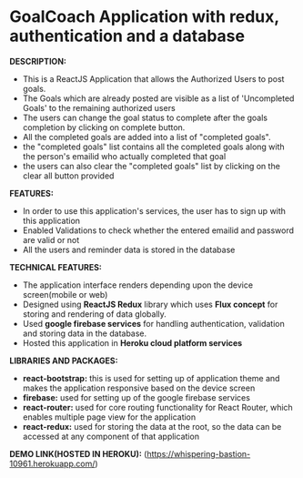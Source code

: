 # GoalCoach Application with redux, authentication and a database 

**DESCRIPTION:** 
  - This is a ReactJS Application that allows the Authorized Users to post goals. 
  - The Goals which are already posted are visible as a list of 'Uncompleted Goals' to the remaining authorized  users
  - The users can change the goal status to complete after the goals completion by clicking on complete button.
  - All the completed goals are added into a list of "completed goals".
  - the "completed goals" list contains all the completed goals along with the person's emailid who actually completed that goal
  - the users can also clear the "completed goals" list by clicking on the clear all button provided
 
**FEATURES:**
  - In order to use this application's services, the user has to sign up with this application
  - Enabled Validations to check whether the entered emailid and password are valid or not
  - All the users and reminder data is stored in the database

**TECHNICAL FEATURES:**
  - The application interface renders depending upon the device screen(mobile or web)
  - Designed using **ReactJS Redux** library which uses **Flux concept** for storing and rendering of data globally.
  - Used **google firebase services** for handling authentication, validation and storing data in the database.
  - Hosted this application in **Heroku cloud platform services**
 
**LIBRARIES AND PACKAGES:**
 - **react-bootstrap:** this is used for setting up of application theme and makes the application responsive based on the device screen
 - **firebase:** used for setting up of the google firebase services
 - **react-router:** used for core routing functionality for React Router, which enables multiple page view for the application
 - **react-redux:** used for storing the data at the root, so the data can be accessed at any component of that application
 
**DEMO LINK(HOSTED IN HEROKU):**
 (https://whispering-bastion-10961.herokuapp.com/)
 
